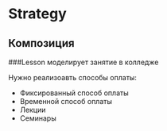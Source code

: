 Strategy
=

## Композиция

###Lesson моделирует занятие в колледже

Нужно реализоавть способы оплаты:
+ Фиксированный способ оплаты
+ Временной способ оплаты
+ Лекции
+ Семинары